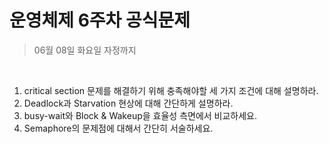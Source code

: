 # 운영체제 6주차 공식문제

> 06월 08일 화요일 자정까지

<br>

1. critical section 문제를 해결하기 위해 충족해야할 세 가지 조건에 대해 설명하라.
2. Deadlock과 Starvation 현상에 대해 간단하게 설명하라.
3. busy-wait와 Block & Wakeup을 효율성 측면에서 비교하세요.
4. Semaphore의 문제점에 대해서 간단히 서술하세요.

